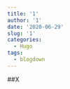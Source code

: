 ```yaml
---
title: '1'
author: '1'
date: '2020-06-29'
slug: '1'
categories:
  - Hugo
tags:
  - blogdown
---
```

##X